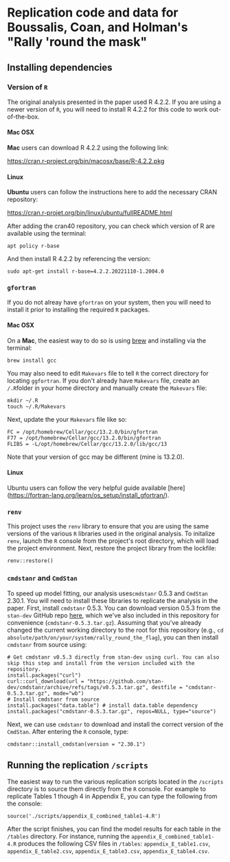 # Replication code and data for Boussalis, Coan, and Holman's "Rally 'round the mask"

## Installing dependencies

### Version of ``R`` 

The original analysis presented in the paper used R 4.2.2. If you are using a newer version of ``R``, you will need to install R 4.2.2 for this code to work out-of-the-box.

#### Mac OSX

**Mac** users can download R 4.2.2 using the following link:

https://cran.r-project.org/bin/macosx/base/R-4.2.2.pkg

#### Linux

**Ubuntu** users can follow the instructions here to add the necessary CRAN repository:

https://cran.r-projet.org/bin/linux/ubuntu/fullREADME.html

After adding the cran40 repository, you can check which version of R are available using the terminal:

```
apt policy r-base
```

And then install R 4.2.2 by referencing the version:

```
sudo apt-get install r-base=4.2.2.20221110-1.2004.0
```

### ``gfortran``

If you do not alreay have ``gfortran`` on your system, then you will need to install it prior to installing the required ``R`` packages. 

#### Mac OSX

On a **Mac**, the easiest way to do so is using [brew](https://brew.sh/) and installing via the terminal:

```
brew install gcc
```

You may also need to edit ``Makevars`` file to tell ``R`` the correct directory for locating ``ggfortran``. If you don't already have ``Makevars`` file, create an ``/.R``folder in your home directory and manually create the ``Makevars`` file:

```
mkdir ~/.R
touch ~/.R/Makevars
```

Next, update the your ``Makevars`` file like so:

```
FC = /opt/homebrew/Cellar/gcc/13.2.0/bin/gfortran
F77 = /opt/homebrew/Cellar/gcc/13.2.0/bin/gfortran
FLIBS = -L/opt/homebrew/Cellar/gcc/13.2.0/lib/gcc/13
```

Note that your version of gcc may be different (mine is 13.2.0).

#### Linux

Ubuntu users can follow the very helpful guide available [here] (https://fortran-lang.org/learn/os_setup/install_gfortran/).

### ``renv``

This project uses the ``renv`` library to ensure that you are using the same versions of the various ``R`` libraries used in the original analysis. To initalize ``renv``, launch the ``R`` console from the project's root directory, which will load the project environment. Next, restore the project library from the lockfile:

```
renv::restore()
```

### ``cmdstanr`` and ``CmdStan``

To speed up model fitting, our analysis uses``cmdstanr`` 0.5.3 and ``CmdStan`` 2.30.1. You will need to install these libraries to replicate the analysis in the paper. First, install ``cmdstanr`` 0.5.3. You can download version 0.5.3 from the ``stan-dev`` GitHub repo [here](https://github.com/stan-dev/cmdstanr/archive/refs/tags/v0.5.3.tar.gz), which we've also included in this repository for convenience (`cmdstanr-0.5.3.tar.gz`). Assuming that you've already changed the current working directory to the root for this repository (e.g., `cd absolute/path/on/your/system/rally_round_the_flag`), you can then install ``cmdstanr`` from source using:

```
# Get cmdstanr v0.5.3 directly from stan-dev using curl. You can also skip this step and install from the version included with the repository.
install.packages("curl")
curl::curl_download(url = "https://github.com/stan-dev/cmdstanr/archive/refs/tags/v0.5.3.tar.gz", destfile = "cmdstanr-0.5.3.tar.gz", mode="wb")
# Install cmdstanr from source
install.packages("data.table") # install data.table dependency
install.packages("cmdstanr-0.5.3.tar.gz", repos=NULL, type="source")
```

Next, we can use ``cmdstanr`` to download and install the correct version of the ``CmdStan``. After entering the ``R`` console, type:

```
cmdstanr::install_cmdstan(version = "2.30.1")
```

## Running the replication `/scripts`

The easiest way to run the various replication scripts located in the `/scripts` directory is to source them directly from the ``R`` console. For example to replicate Tables 1 though 4 in Appendix E, you can type the following from the console:

```
source('./scripts/appendix_E_combined_table1-4.R')
```

After the script finishes, you can find the model results for each table in the `/tables` directory. For instance, running the `appendix_E_combined_table1-4.R` produces the following CSV files in `/tables`: `appendix_E_table1.csv`, `appendix_E_table2.csv`, `appendix_E_table3.csv`, `appendix_E_table4.csv`.